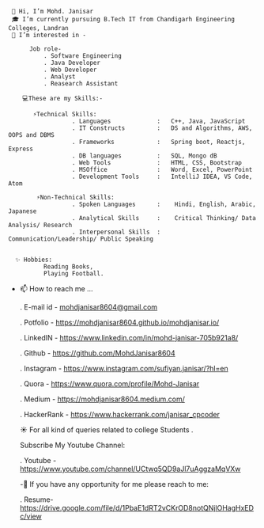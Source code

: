      👋 Hi, I’m Mohd. Janisar
     🎓 I’m currently pursuing B.Tech IT from Chandigarh Engineering Colleges, Landran
     👀 I’m interested in -
          
          Job role-
              . Software Engineering 
              . Java Developer
              . Web Developer
              . Analyst 
              . Reasearch Assistant
               
        💻These are my Skills:-
           
           ⚡Technical Skills: 
                      . Languages             :   C++, Java, JavaScript 
                      . IT Constructs         :   DS and Algorithms, AWS, OOPS and DBMS 
                      . Frameworks            :   Spring boot, Reactjs, Express
                      . DB languages          :   SQL, Mongo dB
                      . Web Tools             :   HTML, CSS, Bootstrap
                      . MSOffice              :   Word, Excel, PowerPoint
                      . Development Tools     :   IntelliJ IDEA, VS Code, Atom
    
            ⚡Non-Technical Skills:
                      . Spoken Languages      :    Hindi, English, Arabic, Japanese
                      . Analytical Skills     :    Critical Thinking/ Data Analysis/ Research
                      . Interpersonal Skills  :    Communication/Leadership/ Public Speaking


      ✨ Hobbies: 
              Reading Books, 
              Playing Football.
              
  - 📫 How to reach me ...
       
       . E-mail id    - mohdjanisar8604@gmail.com
       
       . Potfolio     - https://mohdjanisar8604.github.io/mohdjanisar.io/
       
       
       . LinkedIN     - https://www.linkedin.com/in/mohd-janisar-705b921a8/
       
       . Github       - https://github.com/MohdJanisar8604
       
       . Instagram    - https://www.instagram.com/sufiyan.janisar/?hl=en
       
       . Quora        - https://www.quora.com/profile/Mohd-Janisar
       
       . Medium       - https://mohdjanisar8604.medium.com/
       
       . HackerRank   - https://www.hackerrank.com/janisar_cpcoder
     
     
      ☀ For all kind of queries related to college Students . 
       
       Subscribe My Youtube Channel:
      
      . Youtube      - https://www.youtube.com/channel/UCtwq5QD9aJl7uAggzaMqVXw
      
      
      -🎫 If you have any opportunity for me please reach to me:
      
      . Resume- https://drive.google.com/file/d/1PbaE1dRT2vCKrOD8notQNjlOHagHxEDc/view


